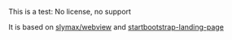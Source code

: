 This is a test: No license, no support

It is based on [slymax/webview](https://github.com/slymax/webview) and [startbootstrap-landing-page](https://github.com/BlackrockDigital/startbootstrap-landing-page/)
